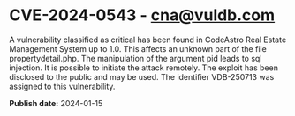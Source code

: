 # CVE-2024-0543 - cna@vuldb.com

A vulnerability classified as critical has been found in CodeAstro Real Estate Management System up to 1.0. This affects an unknown part of the file propertydetail.php. The manipulation of the argument pid leads to sql injection. It is possible to initiate the attack remotely. The exploit has been disclosed to the public and may be used. The identifier VDB-250713 was assigned to this vulnerability.

**Publish date:** 2024-01-15
